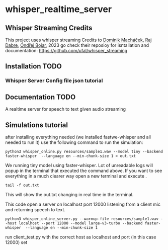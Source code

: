 # whisper_realtime_server
## Whisper Streaming Credits
This project uses whisper streaming
Credits to [Dominik Macháček](https://ufal.mff.cuni.cz/dominik-machacek), [Raj Dabre](https://prajdabre.github.io/), [Ondřej Bojar](https://ufal.mff.cuni.cz/ondrej-bojar), 2023
go check their reposioy for isntallation and documentation: https://github.com/ufal/whisper_streaming

## Installation TODO
### Whisper Server Config file json tutorial

## Documentation TODO 
A realtime server for speech to text given audio streaming

## Simulations tutorial

after installing everything needed (we installed fastwe-whisper and all needed to run it) use the following command to run the simulation: 

```
python3 whisper_online.py resources/sample1.wav --model tiny --backend faster-whisper  --language en --min-chunk-size 1 > out.txt
```

We running tiny model using faster-whisper. 
Lot of unreadable logs will popup in the terminal that executed the command above. If you want to see everything in a much clearer way open a new terminal and execute .

```
tail -f out.txt
```

This will show the out.txt changing in real time in the terminal.

This code open a server on localhost port 12000 listening from a client mic and returning speech to text.  
```
python3 whisper_online_server.py --warmup-file resources/sample1.wav --host localhost --port 12000 --model large-v3-turbo --backend faster-whisper  --language en --min-chunk-size 1
```

run client_test.py with the correct host as localhost and port (in this case 12000) set 
